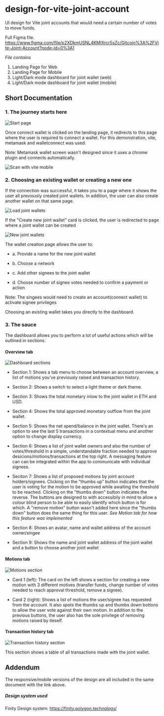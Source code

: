# design-for-vite-joint-account
UI design for Vite joint accounts that would need a certain number of votes to move funds. 

Full Figma file.
https://www.figma.com/file/p2XDkmUSNL4KMIXrcr5sZc/Gitcoin%3A%2FVite-Joint-Account?node-id=0%3A1

*File contains*
1. Landing Page for Web
2. Landing Page for Mobile
3. Light/Dark mode dashboard for joint wallet (web)
4. Light/Dark mode dashboard for joint wallet (mobile)


## Short Documentation
### 1. The journey starts here

![Start page](vite-joint-wallet-dashboard-images/start-page.PNG)

Once connect wallet is clicked on the landing page, it redirects to this page where the user is required to connect a wallet. For this demonstration, vite, metamask and walletconnect was used.

Note: Metamask wallet screen wasn't designed since it uses a chrome plugin and connects automatically.

![Scan with vite mobile](/vite-joint-wallet-dashboard-images/scan-with-vite-mobile-app.PNG)

### 2. Choosing an existing wallet or creating a new one
If the connection was successful, it takes you to a page where it shows the user all previously created joint wallets. In addition, the user can also create another wallet on that same page.

![Load joint wallets](/vite-joint-wallet-dashboard-images/load-joint-wallets.PNG)


If the "Create new joint wallet" card is clicked, the user is redirected to page where a joint wallet can be created

![New joint wallets](vite-joint-wallet-dashboard-images/new-joint-wallet.PNG)

The wallet creation page allows the user to:


- a. Provide a name for the new joint wallet

- b. Choose a network

- c. Add other signees to the joint wallet

- d. Choose number of signee votes needed to confirm a payment or action


Note: The singees would need to create an account(connect wallet) to activate signee privileges

Choosing an existing wallet takes you directly to the dashboard.

### 3. The sauce
The dashboard allows you to perform a lot of useful actions which will be outlined in sections.

#### Overview tab

![Dashboard sections](/vite-joint-wallet-dashboard-images/dashboard-sections.PNG)

- Section 1: Shows a tab menu to choose between an account overview, a list of motions you've previously raised and transaction history.

- Section 2: Shows a switch to select a light theme or dark theme.

- Section 3: Shows the total monetary inlow to the joint wallet in ETH and USD.

- Section 4: Shows the total approved monetary outflow from the joint wallet.

- Section 5: Shows the net spend/balance in the joint wallet. There's an option to see the last 5 transactions in a contextual menu and another option to change display currency.

- Section 6: Shows a list of joint wallet owners and also the number of votes/threshold in a simple, understandable fraction needed to approve desicions/motions/transactions at the top right. A messaging feature can can be integrated within the app to communicate with individual signees.

- Seciton 7: Shows a list of proposed motions by joint account holders/signees. Clicking on the "thumbs up" button indicates that the user is voting for the motion to be approved while awaiting the threshold to be reached. Clicking on the "thumbs down" button indicates the reverse. The buttons are designed to with accessibily in mind to allow a colour blind person to be able to easily identify which button is for which. A "remove motion" button wasn't added here since the "thumbs down" button does the same thing for this user. *See Motion tab for how this feature was implemented*

- Section 8: Shows an avatar, name and wallet address of the account owner/singee 

- Section 9: Shows the name and joint wallet address of the joint wallet and a button to choose another joint wallet 

#### Motions tab

![Motions section](/vite-joint-wallet-dashboard-images/motion-section.PNG)

- Card 1 (left): The card on the left shows a section for creating a new motion with 3 different motives (transfer funds, change number of votes needed to reach approval threshold, remove a signee).

- Card 2 (right): Shows a list of motions the user/signee has requested from the account. It also spots the thumbs up and thumbs down bottons to allow the user vote against their own motion. In addition to the previous buttons, the user also has the sole privilege of removing motions raised by iteself.

#### Transaction history tab
![Transaction history section](/vite-joint-wallet-dashboard-images/transaction-history.PNG)

This section shows a table of all transactions made with the joint wallet.



## Addendum
The responsive/mobile versions of the design are all included in the same document with the link above. 



##### Design system used
Finity Design system: https://finity.polygon.technology/
